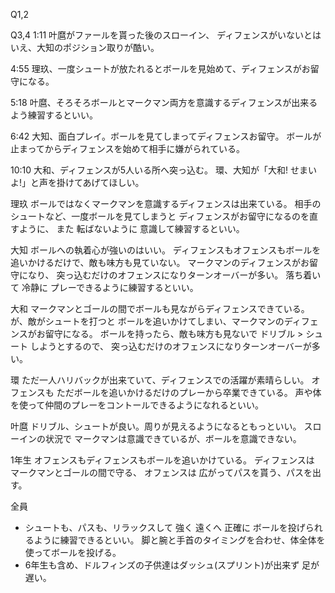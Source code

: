 Q1,2

Q3,4
1:11	叶麿がファールを貰った後のスローイン、
ディフェンスがいないとはいえ、大知のポジション取りが酷い。 

4:55	理玖、一度シュートが放たれるとボールを見始めて、ディフェンスがお留守になる。

5:18	叶麿、そろそろボールとマークマン両方を意識するディフェンスが出来るよう練習するといい。

6:42	大知、面白プレイ。ボールを見てしまってディフェンスお留守。
ボールが止まってからディフェンスを始めて相手に嫌がられている。

10:10	大和、ディフェンスが5人いる所へ突っ込む。
環、大知が「大和! せまいよ!」と声を掛けてあげてほしい。

理玖	ボールではなくマークマンを意識するディフェンスは出来ている。
相手のシュートなど、一度ボールを見てしまうと ディフェンスがお留守になるのを直すように、
また 転ばないように 意識して練習するといい。

大知	ボールへの執着心が強いのはいい。
ディフェンスもオフェンスもボールを追いかけるだけで、敵も味方も見ていない。
マークマンのディフェンスがお留守になり、
突っ込むだけのオフェンスになりターンオーバーが多い。
落ち着いて 冷静に プレーできるように練習するといい。

大和	マークマンとゴールの間でボールも見ながらディフェンスできている。
が、敵がシュートを打つと ボールを追いかけてしまい、マークマンのディフェンスがお留守になる。
ボールを持ったら、敵も味方も見ないで ドリブル > シュート しようとするので、
突っ込むだけのオフェンスになりターンオーバーが多い。

環	ただ一人ハリバックが出来ていて、ディフェンスでの活躍が素晴らしい。
オフェンスも ただボールを追いかけるだけのプレーから卒業できている。
声や体を使って仲間のプレーをコントールできるようになれるといい。

叶麿	ドリブル、シュートが良い。周りが見えるようになるともっといい。
スローインの状況で マークマンは意識できているが、ボールを意識できない。

1年生	オフェンスもディフェンスもボールを追いかけている。
ディフェンスは マークマンとゴールの間で守る、
オフェンスは 広がってパスを貰う、パスを出す。

全員
- シュートも、パスも、リラックスして 強く 遠くへ 正確に ボールを投げられるように練習できるといい。
脚と腕と手首のタイミングを合わせ、体全体を使ってボールを投げる。
- 6年生も含め、ドルフィンズの子供達はダッシュ(スプリント)が出来ず 足が遅い。
